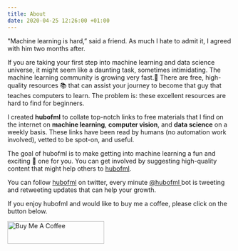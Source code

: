 ```yaml
---
title: About
date: 2020-04-25 12:26:00 +01:00
---
```


 "Machine learning is hard,” said a friend.  As much I hate to admit it, I agreed with him two months after.
 
If you are taking your first step into machine learning and data science universe, it might seem like a daunting task, sometimes intimidating. The machine learning community is growing very fast.🚀 There are free, high-quality resources 📚 that can assist your journey to become that guy that teaches computers to learn. The problem is:  these excellent resources are hard to find for beginners. 

I created **hubofml** to collate top-notch links to free materials that I find on the internet on **machine learning**, **computer vision**, and **data science** on a weekly basis. These links have been read by humans (no automation work involved), vetted to be spot-on, and useful.

The goal of hubofml is to make getting into machine learning a fun and exciting 🤪 one for you.  You can get involved by suggesting high-quality content that might help others to [hubofml](maito:hubofml@gmail.com).

You can follow [hubofml](https://twitter.com/hubofml) on twitter, every minute [@hubofml ](https://twitter.com/hubofml)bot is tweeting and retweeting updates that can help your growth.

If you enjoy hubofml and would like to buy me a coffee, please click on the button below. 

<a href="https://www.buymeacoffee.com/abiodunjames" target="_blank"><img src="https://cdn.buymeacoffee.com/buttons/default-orange.png" alt="Buy Me A Coffee" style="height: 51px !important;width: 217px !important;" ></a>



